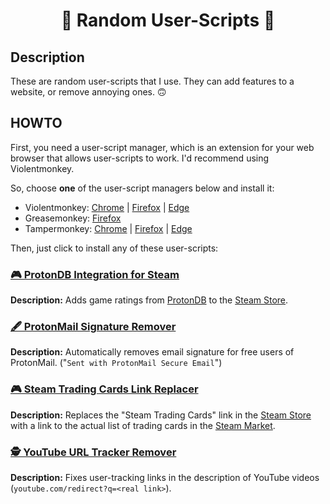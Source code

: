 <h1 align="center">🎲 Random User-Scripts 🎲</h1>

## Description

These are random user-scripts that I use. They can add features to a website, or remove annoying ones. 🙃

## HOWTO

First, you need a user-script manager, which is an extension for your web browser that allows user-scripts to work. I'd recommend using Violentmonkey.

So, choose **one** of the user-script managers below and install it:

* Violentmonkey: [Chrome](https://chrome.google.com/webstore/detail/violent-monkey/jinjaccalgkegednnccohejagnlnfdag) | [Firefox](https://addons.mozilla.org/firefox/addon/violentmonkey/) | [Edge](https://microsoftedge.microsoft.com/addons/detail/eeagobfjdenkkddmbclomhiblgggliao)
* Greasemonkey: [Firefox](https://addons.mozilla.org/firefox/addon/greasemonkey/)
* Tampermonkey: [Chrome](https://chrome.google.com/webstore/detail/dhdgffkkebhmkfjojejmpbldmpobfkfo) | [Firefox](https://addons.mozilla.org/firefox/addon/tampermonkey/) | [Edge](https://microsoftedge.microsoft.com/addons/detail/iikmkjmpaadaobahmlepeloendndfphd)

Then, just click to install any of these user-scripts:

### [🎮 ProtonDB Integration for Steam](https://raw.githubusercontent.com/guihkx/user-scripts/master/scripts/protondb-integration-for-steam.user.js)

**Description:** Adds game ratings from [ProtonDB](https://www.protondb.com/) to the [Steam Store](https://store.steampowered.com/).

### [🖋️ ProtonMail Signature Remover](https://raw.githubusercontent.com/guihkx/user-scripts/master/scripts/protonmail-signature-remover.user.js)

**Description:** Automatically removes email signature for free users of ProtonMail. ("`Sent with ProtonMail Secure Email`")

### [🎮 Steam Trading Cards Link Replacer](https://raw.githubusercontent.com/guihkx/user-scripts/master/scripts/steam-trading-cards-link-replacer.user.js)

**Description:** Replaces the "Steam Trading Cards" link in the [Steam Store](https://store.steampowered.com/) with a link to the actual list of trading cards in the [Steam Market](https://steamcommunity.com/market/).

### [🕵️ YouTube URL Tracker Remover](https://raw.githubusercontent.com/guihkx/user-scripts/master/scripts/youtube-url-tracker-remover.user.js)

**Description:** Fixes user-tracking links in the description of YouTube videos (`youtube.com/redirect?q=<real link>`).
